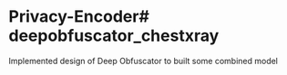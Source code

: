 # Privacy-Encoder# deepobfuscator_chestxray

Implemented design of Deep Obfuscator to built some combined model

